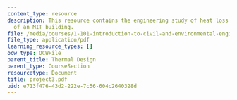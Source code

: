 ```yaml
---
content_type: resource
description: This resource contains the engineering study of heat loss performance
  of an MIT building.
file: /media/courses/1-101-introduction-to-civil-and-environmental-engineering-design-i-fall-2005/e713f47643d2222e7c56604c2640328d_project3.pdf
file_type: application/pdf
learning_resource_types: []
ocw_type: OCWFile
parent_title: Thermal Design
parent_type: CourseSection
resourcetype: Document
title: project3.pdf
uid: e713f476-43d2-222e-7c56-604c2640328d
---
```

